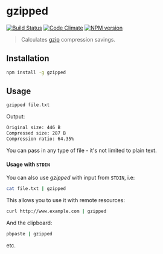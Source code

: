 # gzipped

[![Build Status](https://travis-ci.org/robinjmurphy/gzipped.png?branch=master)](https://travis-ci.org/robinjmurphy/gzipped) [![Code Climate](https://codeclimate.com/github/robinjmurphy/gzipped.png)](https://codeclimate.com/github/robinjmurphy/gzipped) [![NPM version](https://badge.fury.io/js/gzipped.png)](http://badge.fury.io/js/gzipped)

> Calculates [gzip](http://en.wikipedia.org/wiki/Gzip) compression savings.

## Installation

```sh
npm install -g gzipped
```

## Usage

```sh
gzipped file.txt
```

Output:

```sh
Original size: 446 B
Compressed size: 287 B
Compression ratio: 64.35%
```

You can pass in any type of file - it's not limited to plain text.

#### Usage with `STDIN`

You can also use _gzipped_ with input from `STDIN`, i.e:

```sh
cat file.txt | gzipped
```

This allows you to use it with remote resources:

```sh
curl http://www.example.com | gzipped
```

And the clipboard:

```sh
pbpaste | gzipped
```

etc.
